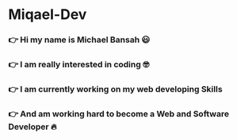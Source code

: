 # Miqael-Dev
### 👉 Hi my name is Michael Bansah 😃
### 👉 I am really interested in coding 🤓
### 👉 I am currently working on my web developing Skills
### 👉 And am working hard to become a Web and Software Developer 🔥
